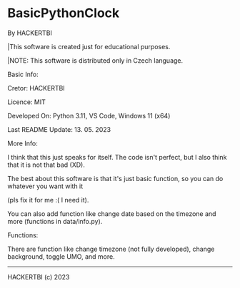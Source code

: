 # BasicPythonClock
By HACKERTBI



|This software is created just for educational purposes.

|NOTE: This software is distributed only in Czech language.


Basic Info:

 Cretor: HACKERTBI
 
 Licence: MIT
 
 Developed On: Python 3.11, VS Code, Windows 11 (x64)
 
 Last README Update: 13. 05. 2023
 
 
More Info:

 I think that this just speaks for itself. The code isn't perfect, but I also think that it is not that bad (XD). 
 
 The best about this software is that it's just basic function, so you can do whatever you want with it
 
 (pls fix it for me :( I need it). 
 
 You can also add function like change date based on the timezone and more (functions in data/info.py).
 
 
Functions:

 There are function like change timezone (not fully developed), change background, toggle UMO, and more.
 
 
 
------------------
HACKERTBI (c) 2023

